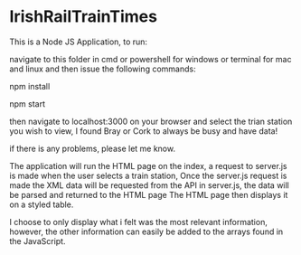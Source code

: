 # IrishRailTrainTimes
This is a Node JS Application, to run:

navigate to this folder in cmd or powershell for windows or terminal for mac and linux and then issue the following commands: 

npm install

npm start 

then navigate to localhost:3000 on your browser and select the trian station you wish to view, I found Bray or Cork to always be busy and have data! 

if there is any problems, please let me know. 

The application will run the HTML page on the index, a request to server.js is made when the user selects a train station, 
Once the server.js request is made the XML data will be requested from the API in server.js, the data will be parsed and returned to the HTML page
The HTML page then displays it on a styled table. 

I choose to only display what i felt was the most relevant information, however, the other information can easily be added to the arrays found in the JavaScript. 
